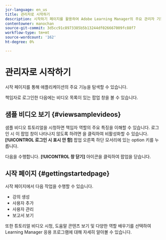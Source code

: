 ```yaml
---
jcr-language: en_us
title: 관리자로 시작하기
description: 시작하기 페이지를 활용하여 Adobe Learning Manager의 주요 관리자 기능을 탐색합니다.
contentowner: manochan
source-git-commit: 3d5cc91c8973385b5b13244df026667009fc88f7
workflow-type: tm+mt
source-wordcount: '162'
ht-degree: 0%

---
```




# 관리자로 시작하기

시작 페이지를 통해 애플리케이션의 주요 기능을 탐색할 수 있습니다.

책임자로 로그인한 다음에는 비디오 목록이 있는 팝업 창을 볼 수 있습니다.

## 샘플 비디오 보기 {#viewsamplevideos}

샘플 비디오 튜토리얼을 시청하면 책임자 역할의 주요 특징을 이해할 수 있습니다. 로그인 시 이 팝업 창이 나타나지 않도록 하려면 을 클릭하여 비활성화할 수 있습니다. **[!UICONTROL 로그인 시 표시 안 함]** 팝업 오른쪽 하단 모서리에 있는 option 키를 누릅니다.

다음을 수행합니다. **[!UICONTROL 창 닫기]** 아이콘을 클릭하여 팝업을 닫습니다.

<!--![](assets/welcome-videos-e1439961904106.png)-->

## 시작 페이지 {#gettingstartedpage}

시작 페이지에서 다음 작업을 수행할 수 있습니다.

* 강의 생성
* 사용자 추가
* 사용자 관리
* 보고서 보기

또한 튜토리얼 비디오 시청, 도움말 콘텐츠 보기 및 다양한 역할 배우기를 선택하여 Learning Manager 응용 프로그램에 대해 자세히 알아볼 수 있습니다.

<!--![](assets/admin-landing-page-300x204.png)-->
